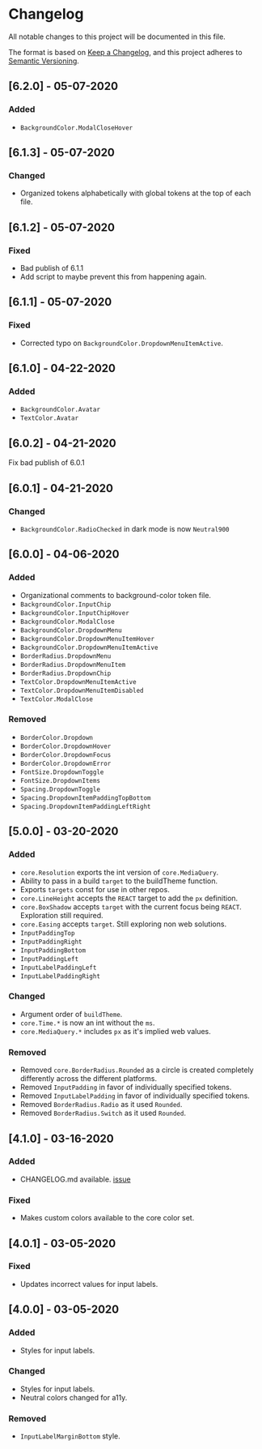 # Changelog
All notable changes to this project will be documented in this file.

The format is based on [Keep a Changelog](https://keepachangelog.com/en/1.0.0/),
and this project adheres to [Semantic Versioning](https://semver.org/spec/v2.0.0.html).

## [6.2.0] - 05-07-2020

### Added
- `BackgroundColor.ModalCloseHover`

## [6.1.3] - 05-07-2020

### Changed
- Organized tokens alphabetically with global tokens at the top of each file. 

## [6.1.2] - 05-07-2020

### Fixed
- Bad publish of 6.1.1
- Add script to maybe prevent this from happening again.

## [6.1.1] - 05-07-2020

### Fixed
- Corrected typo on `BackgroundColor.DropdownMenuItemActive`.

## [6.1.0] - 04-22-2020

### Added
- `BackgroundColor.Avatar`
- `TextColor.Avatar`

## [6.0.2] - 04-21-2020

Fix bad publish of 6.0.1

## [6.0.1] - 04-21-2020

### Changed
- `BackgroundColor.RadioChecked` in dark mode is now `Neutral900`

## [6.0.0] - 04-06-2020

### Added
- Organizational comments to background-color token file.
- `BackgroundColor.InputChip`
- `BackgroundColor.InputChipHover`
- `BackgroundColor.ModalClose`
- `BackgroundColor.DropdownMenu`
- `BackgroundColor.DropdownMenuItemHover`
- `BackgroundColor.DropdownMenuItemActive`
- `BorderRadius.DropdownMenu`
- `BorderRadius.DropdownMenuItem`
- `BorderRadius.DropdownChip`
- `TextColor.DropdownMenuItemActive`
- `TextColor.DropdownMenuItemDisabled`
- `TextColor.ModalClose`

### Removed
- `BorderColor.Dropdown`
- `BorderColor.DropdownHover`
- `BorderColor.DropdownFocus`
- `BorderColor.DropdownError`
- `FontSize.DropdownToggle`
- `FontSize.DropdownItems`
- `Spacing.DropdownToggle`
- `Spacing.DropdownItemPaddingTopBottom`
- `Spacing.DropdownItemPaddingLeftRight`

## [5.0.0] - 03-20-2020

### Added
- `core.Resolution` exports the int version of `core.MediaQuery`.
- Ability to pass in a build `target` to the buildTheme function.
- Exports `targets` const for use in other repos.
- `core.LineHeight` accepts the `REACT` target to add the `px` definition.
- `core.BoxShadow` accepts `target` with the current focus being `REACT`. Exploration still required.
- `core.Easing` accepts `target`. Still exploring non web solutions.
- `InputPaddingTop`
- `InputPaddingRight`
- `InputPaddingBottom`
- `InputPaddingLeft`
- `InputLabelPaddingLeft`
- `InputLabelPaddingRight`

### Changed
- Argument order of `buildTheme`.
- `core.Time.*` is now an int without the `ms`.
- `core.MediaQuery.*` includes `px` as it's implied web values.

### Removed
- Removed `core.BorderRadius.Rounded` as a circle is created completely differently across the different platforms.
- Removed `InputPadding` in favor of individually specified tokens.
- Removed `InputLabelPadding` in favor of individually specified tokens.
- Removed `BorderRadius.Radio` as it used `Rounded`.
- Removed `BorderRadius.Switch` as it used `Rounded`.


## [4.1.0] - 03-16-2020

### Added
- CHANGELOG.md available. [issue](https://github.com/mxenabled/mx-design-tokens/issues/18)

### Fixed
- Makes custom colors available to the core color set.

## [4.0.1] - 03-05-2020

### Fixed
- Updates incorrect values for input labels.

## [4.0.0] - 03-05-2020

### Added
- Styles for input labels.

### Changed
- Styles for input labels.
- Neutral colors changed for a11y.

### Removed
- `InputLabelMarginBottom` style.

